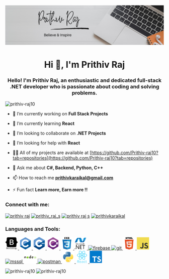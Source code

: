 <h1 align="center">
 <img src="https://github.com/Prithiv-raj10/Gif/blob/main/Grey%20Minimalist%20Modern%20Social%20Media%20Specialist%20LinkedIn%20Banner%20(2).png" />
</h1>
<h1 align="center">Hi 👋, I'm Prithiv Raj</h1>
<h3 align="center">Hello! I'm Prithiv Raj, an enthusiastic and dedicated full-stack .NET developer who is passionate about coding and solving problems.</h3>
<p align="left"> <img src="https://komarev.com/ghpvc/?username=prithiv-raj10&label=Profile%20views&color=0e75b6&style=flat" alt="prithiv-raj10" /> </p>

- 🔭 I’m currently working on **Full Stack Projects**

- 🌱 I’m currently learning **React**

- 👯 I’m looking to collaborate on **.NET Projects**

- 🤝 I’m looking for help with **React**

- 👨‍💻 All of my projects are available at [https://github.com/Prithiv-raj10?tab=repositories](https://github.com/Prithiv-raj10?tab=repositories)

- 💬 Ask me about **C#, Backend, Python, C++**

- 📫 How to reach me **prithivkaraikal@gmail.com**

- ⚡ Fun fact **Learn more, Earn more !!**

<h3 align="left">Connect with me:</h3>
<p align="left">
<a href="https://www.linkedin.com/in/prithiv-raj-s/" target="blank"><img align="center" src="https://raw.githubusercontent.com/rahuldkjain/github-profile-readme-generator/master/src/images/icons/Social/linked-in-alt.svg" alt="prithiv raj" height="30" width="40" /></a>
<a href="https://instagram.com/prithiv_raj_s" target="blank"><img align="center" src="https://raw.githubusercontent.com/rahuldkjain/github-profile-readme-generator/master/src/images/icons/Social/instagram.svg" alt="prithiv_raj_s" height="30" width="40" /></a>
<a href="https://leetcode.com/prithivkaraikal/" target="blank"><img align="center" src="https://raw.githubusercontent.com/rahuldkjain/github-profile-readme-generator/master/src/images/icons/Social/leet-code.svg" alt="prithiv raj s" height="30" width="40" /></a>
<a href="https://auth.geeksforgeeks.org/user/prithivkaraikal" target="blank"><img align="center" src="https://raw.githubusercontent.com/rahuldkjain/github-profile-readme-generator/master/src/images/icons/Social/geeks-for-geeks.svg" alt="prithivkaraikal" height="30" width="40" /></a>
</p>

<h3 align="left">Languages and Tools:</h3>
<p align="left"> <a href="https://getbootstrap.com" target="_blank" rel="noreferrer"> <img src="https://raw.githubusercontent.com/devicons/devicon/master/icons/bootstrap/bootstrap-plain-wordmark.svg" alt="bootstrap" width="40" height="40"/> </a> <a href="https://www.cprogramming.com/" target="_blank" rel="noreferrer"> <img src="https://raw.githubusercontent.com/devicons/devicon/master/icons/c/c-original.svg" alt="c" width="40" height="40"/> </a> <a href="https://www.w3schools.com/cpp/" target="_blank" rel="noreferrer"> <img src="https://raw.githubusercontent.com/devicons/devicon/master/icons/cplusplus/cplusplus-original.svg" alt="cplusplus" width="40" height="40"/> </a> <a href="https://www.w3schools.com/cs/" target="_blank" rel="noreferrer"> <img src="https://raw.githubusercontent.com/devicons/devicon/master/icons/csharp/csharp-original.svg" alt="csharp" width="40" height="40"/> </a> <a href="https://www.w3schools.com/css/" target="_blank" rel="noreferrer"> <img src="https://raw.githubusercontent.com/devicons/devicon/master/icons/css3/css3-original-wordmark.svg" alt="css3" width="40" height="40"/> </a> <a href="https://dotnet.microsoft.com/" target="_blank" rel="noreferrer"> <img src="https://raw.githubusercontent.com/devicons/devicon/master/icons/dot-net/dot-net-original-wordmark.svg" alt="dotnet" width="40" height="40"/> </a> <a href="https://firebase.google.com/" target="_blank" rel="noreferrer"> <img src="https://www.vectorlogo.zone/logos/firebase/firebase-icon.svg" alt="firebase" width="40" height="40"/> </a> <a href="https://git-scm.com/" target="_blank" rel="noreferrer"> <img src="https://www.vectorlogo.zone/logos/git-scm/git-scm-icon.svg" alt="git" width="40" height="40"/> </a> <a href="https://www.w3.org/html/" target="_blank" rel="noreferrer"> <img src="https://raw.githubusercontent.com/devicons/devicon/master/icons/html5/html5-original-wordmark.svg" alt="html5" width="40" height="40"/> </a> <a href="https://developer.mozilla.org/en-US/docs/Web/JavaScript" target="_blank" rel="noreferrer"> <img src="https://raw.githubusercontent.com/devicons/devicon/master/icons/javascript/javascript-original.svg" alt="javascript" width="40" height="40"/> </a> <a href="https://www.microsoft.com/en-us/sql-server" target="_blank" rel="noreferrer"> <img src="https://www.svgrepo.com/show/303229/microsoft-sql-server-logo.svg" alt="mssql" width="40" height="40"/> </a> <a href="https://nodejs.org" target="_blank" rel="noreferrer"> <img src="https://raw.githubusercontent.com/devicons/devicon/master/icons/nodejs/nodejs-original-wordmark.svg" alt="nodejs" width="40" height="40"/> </a> <a href="https://postman.com" target="_blank" rel="noreferrer"> <img src="https://www.vectorlogo.zone/logos/getpostman/getpostman-icon.svg" alt="postman" width="40" height="40"/> </a> <a href="https://www.python.org" target="_blank" rel="noreferrer"> <img src="https://raw.githubusercontent.com/devicons/devicon/master/icons/python/python-original.svg" alt="python" width="40" height="40"/> </a> <a href="https://reactjs.org/" target="_blank" rel="noreferrer"> <img src="https://raw.githubusercontent.com/devicons/devicon/master/icons/react/react-original-wordmark.svg" alt="react" width="40" height="40"/> </a> <a href="https://www.typescriptlang.org/" target="_blank" rel="noreferrer"> <img src="https://raw.githubusercontent.com/devicons/devicon/master/icons/typescript/typescript-original.svg" alt="typescript" width="40" height="40"/> </a> </p>

<p><img align="left" src="https://github-readme-stats.vercel.app/api/top-langs?username=prithiv-raj10&show_icons=true&theme=dark&locale=en&layout=compact" alt="prithiv-raj10" /></p>


<p>&nbsp;<img  src="https://github-readme-stats.vercel.app/api?username=prithiv-raj10&show_icons=true&locale=en" alt="prithiv-raj10" /></p>


<!---
Prithiv-raj10/Prithiv-raj10 is a ✨ special ✨ repository because its `README.md` (this file) appears on your GitHub profile.
You can click the Preview link to take a look at your changes.
--->
